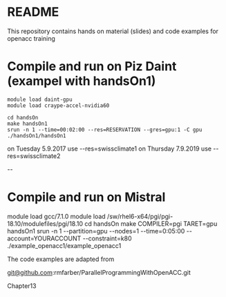 # README #

This repository contains hands on material (slides) and code examples for openacc training

# Compile and run on Piz Daint (exampel with handsOn1)
```
module load daint-gpu
module load craype-accel-nvidia60

cd handsOn
make handsOn1
srun -n 1 --time=00:02:00 --res=RESERVATION --gres=gpu:1 -C gpu ./handsOn1/handsOn1 
```
on Tuesday 5.9.2017 use --res=swissclimate1 
on Thursday 7.9.2019 use --res=swissclimate2

--

# Compile and run on Mistral
module load gcc/7.1.0
module load /sw/rhel6-x64/pgi/pgi-18.10/modulefiles/pgi/18.10
cd handsOn
make COMPILER=pgi TARET=gpu handsOn1
srun -n 1 --partition=gpu --nodes=1 --time=0:05:00 --account=YOURACCOUNT --constraint=k80 ./example_openacc1/example_openacc1


The code examples are adapted from

git@github.com:rmfarber/ParallelProgrammingWithOpenACC.git

Chapter13

